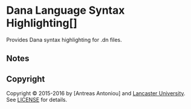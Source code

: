 # Dana Language Syntax Highlighting[]

Provides Dana syntax highlighting for .dn files.



## Notes



## Copyright

Copyright &copy; 2015-2016 by [Antreas Antoniou] and [Lancaster University](http://www.lancaster.ac.uk). See [LICENSE](https://github.com/AntreasAntoniou/language-dana/blob/master/LICENSE.md) for details.
